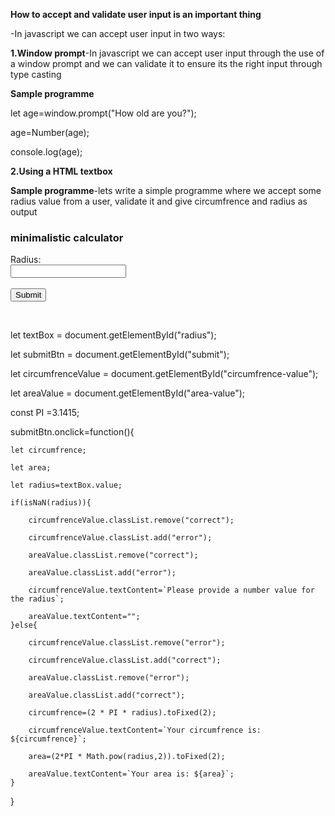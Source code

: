**How to accept and validate user input is an important thing**

-In javascript we can accept user input in two ways:

**1.Window prompt**-In javascript we can accept user input through the use of a window prompt and we can validate it to ensure its the right input through type casting

**Sample programme**

let age=window.prompt("How old are you?");

age=Number(age);

console.log(age);

**2.Using a HTML textbox**

**Sample programme**-lets write a simple programme where we accept some radius value from a user, validate it and give circumfrence and radius as output

<h3>minimalistic calculator</h3>
    <div class="container">
        <label for="radius">Radius:</label>
        <br>
        <input type="text" id="radius">
        <br>
        <br>
        <button id="submit">Submit</button>
        <br>
        <p id="circumfrence-value"></p>
        <br>
        <p id="area-value"></p>

let textBox = document.getElementById("radius");

let submitBtn = document.getElementById("submit");

let circumfrenceValue = document.getElementById("circumfrence-value");

let areaValue = document.getElementById("area-value");

const PI =3.1415;

submitBtn.onclick=function(){

    let circumfrence;

    let area;

    let radius=textBox.value;

    if(isNaN(radius)){

        circumfrenceValue.classList.remove("correct");

        circumfrenceValue.classList.add("error");

        areaValue.classList.remove("correct");

        areaValue.classList.add("error");

        circumfrenceValue.textContent=`Please provide a number value for the radius`;

        areaValue.textContent="";
    }else{

        circumfrenceValue.classList.remove("error");

        circumfrenceValue.classList.add("correct");

        areaValue.classList.remove("error");

        areaValue.classList.add("correct");

        circumfrence=(2 * PI * radius).toFixed(2);

        circumfrenceValue.textContent=`Your circumfrence is: ${circumfrence}`;

        area=(2*PI * Math.pow(radius,2)).toFixed(2);

        areaValue.textContent=`Your area is: ${area}`;
    }

}
